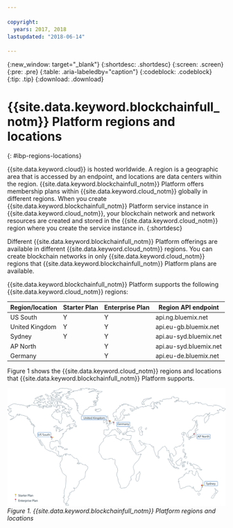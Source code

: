 ```yaml
---

copyright:
  years: 2017, 2018
lastupdated: "2018-06-14"

---
```


{:new_window: target="_blank"}
{:shortdesc: .shortdesc}
{:screen: .screen}
{:pre: .pre}
{:table: .aria-labeledby="caption"}
{:codeblock: .codeblock}
{:tip: .tip}
{:download: .download}


# {{site.data.keyword.blockchainfull_notm}} Platform regions and locations
{: #ibp-regions-locations}

{{site.data.keyword.cloud}} is hosted worldwide. A region is a geographic area that is accessed by an endpoint, and locations are data centers within the region. {{site.data.keyword.blockchainfull_notm}} Platform offers membership plans within {{site.data.keyword.cloud_notm}} globally in different regions. When you create {{site.data.keyword.blockchainfull_notm}} Platform service instance in {{site.data.keyword.cloud_notm}}, your blockchain network and network resources are created and stored in the {{site.data.keyword.cloud_notm}} region where you create the service instance in.
{:shortdesc}

Different {{site.data.keyword.blockchainfull_notm}} Platform offerings are available in different {{site.data.keyword.cloud_notm}} regions. You can create blockchain networks in only {{site.data.keyword.cloud_notm}} regions that {{site.data.keyword.blockchainfull_notm}} Platform plans are available.

{{site.data.keyword.blockchainfull_notm}} Platform supports the following {{site.data.keyword.cloud_notm}} regions:

| Region/location | Starter Plan | Enterprise Plan | Region API endpoint |
|--------|----------|----------|-------------|
| US South | Y | Y | api.ng.bluemix.net |
| United Kingdom | Y | Y | api.eu-gb.bluemix.net |
| Sydney | Y | Y | api.au-syd.bluemix.net |
| AP North |  | Y | api.au-syd.bluemix.net |
| Germany |  | Y | api.eu-de.bluemix.net |

Figure 1 shows the {{site.data.keyword.cloud_notm}} regions and locations that {{site.data.keyword.blockchainfull_notm}} Platform supports.

![{{site.data.keyword.blockchainfull_notm}} Platform regions and locations](../images/ibp_regions.png "{{site.data.keyword.blockchainfull_notm}} Platform regions and locations")  
_Figure 1. {{site.data.keyword.blockchainfull_notm}} Platform regions and locations_

